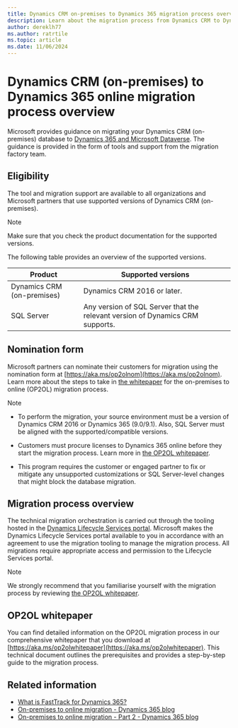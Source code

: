 ```yaml
---
title: Dynamics CRM on-premises to Dynamics 365 migration process overview
description: Learn about the migration process from Dynamics CRM to Dynamics 365 (OP2OL), how to validate solutions and customizations, and understand the post-migration processes.
author: dereklh77
ms.author: ratrtile
ms.topic: article
ms.date: 11/06/2024
---
```


# Dynamics CRM (on-premises) to Dynamics 365 online migration process overview

Microsoft provides guidance on migrating your Dynamics CRM (on-premises) database to [Dynamics 365 and Microsoft Dataverse](/power-apps/maker/data-platform/data-platform-intro#dynamics-365-and-dataverse). The guidance is provided in the form of tools and support from the migration factory team.  

## Eligibility

The tool and migration support are available to all organizations and Microsoft partners that use supported versions of Dynamics CRM (on-premises).  

> [!NOTE]
> Make sure that you check the product documentation for the supported versions.

The following table provides an overview of the supported versions.

|Product  |Supported versions|
|---------|---------|
|Dynamics CRM (on-premises) | Dynamics CRM 2016 or later.|
|SQL Server   | Any version of SQL Server that the relevant version of Dynamics CRM supports.|

## Nomination form

Microsoft partners can nominate their customers for migration using the nomination form at [https://aka.ms/op2olnom](https://aka.ms/op2olnom). Learn more about the steps to take in [the whitepaper](#op2ol-whitepaper) for the on-premises to online (OP2OL) migration process.

<!-- Learn more about eligibility at [Customer eligibility and partner qualifications](../fasttrack/eligibility.md). -->

> [!NOTE]
> - To perform the migration, your source environment must be a version of Dynamics CRM 2016 or Dynamics 365 (9.0/9.1). Also, SQL Server must be aligned with the supported/compatible versions.
>
> - Customers must procure licenses to Dynamics 365 online before they start the migration process. Learn more in [the OP2OL whitepaper](#op2ol-whitepaper).
>
> - This program requires the customer or engaged partner to fix or mitigate any unsupported customizations or SQL Server-level changes that might block the database migration.

## Migration process overview

The technical migration orchestration is carried out through the tooling hosted in the [Dynamics Lifecycle Services portal](https://lcs.dynamics.com/). Microsoft makes the Dynamics Lifecycle Services portal available to you in accordance with an agreement to use the migration tooling to manage the migration process. All migrations require appropriate access and permission to the Lifecycle Services portal.

> [!NOTE]
> We strongly recommend that you familiarise yourself with the migration process by reviewing [the OP2OL whitepaper](#op2ol-whitepaper).

## OP2OL whitepaper

You can find detailed information on the OP2OL migration process in our comprehensive whitepaper that you download at [https://aka.ms/op2olwhitepaper](https://aka.ms/op2olwhitepaper). This technical document outlines the prerequisites and provides a step-by-step guide to the migration process.

## Related information

- [What is FastTrack for Dynamics 365?](../fasttrack/overview.md)  
- [On-premises to online migration - Dynamics 365 blog](https://community.dynamics.com/blogs/post/?postid=d6f2297c-5f43-405e-9471-63d8fbe88118)  
- [On-premises to online migration - Part 2 - Dynamics 365 blog](https://community.dynamics.com/blogs/post/?postid=9a71e640-9d17-ee11-8f6e-000d3a4e9eae)  
